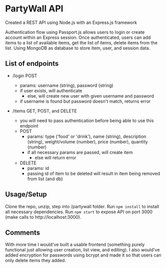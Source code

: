 # PartyWall API

Created a REST API using Node.js with an Express.js framework

Authentication flow using Passport.js allows users to login or create account within an Express session.
Once authenticated, users can add items to a list of available items, get the list of items, delete items from the list. Using MongoDB as database to store item, user, and session data.

## List of endpoints
- /login POST
	- params: username (string), password (string)
	- if user exists, will authenticate
		- else, will create new user with given username and password
	- if username is found but password doesn't match, returns error

- /items GET, POST, and DELETE
	- you will need to pass authentication before being able to use this endpoint
	- POST
		- params: type ('food' or 'drink'), name (string), description (string), weight/volume (number), price (number), quantity (number)
		- if all necessary params are passed, will create item
			- else will return error
	- DELETE
		- params: id
		- passing id of item to be deleted will result in item being removed from list (and db)

## Usage/Setup

Clone the repo, unzip, step into /partywall folder. Run `npm install` to install all necessary dependencies. Run `npm start` to expose API on port 3000 (make calls to http://localhost:3000).

## Comments

With more time I would've built a usable frontend (something purely functional just allowing user creation, list view, and editing).
I also would've added encryption for passwords using bcrypt and made it so that users can only delete items they added.
